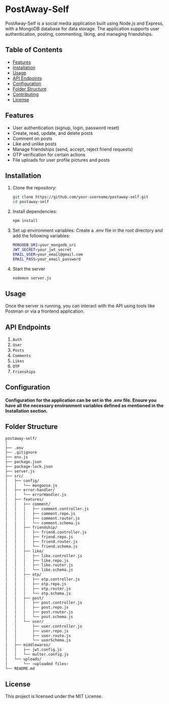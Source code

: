 # PostAway-Self

PostAway-Self is a social media application built using Node.js and Express, with a MongoDB database for data storage. The application supports user authentication, posting, commenting, liking, and managing friendships.

## Table of Contents

- [Features](#features)
- [Installation](#installation)
- [Usage](#usage)
- [API Endpoints](#api-endpoints)
- [Configuration](#configuration)
- [Folder Structure](#folder-structure)
- [Contributing](#contributing)
- [License](#license)

## Features

- User authentication (signup, login, password reset)
- Create, read, update, and delete posts
- Comment on posts
- Like and unlike posts
- Manage friendships (send, accept, reject friend requests)
- OTP verification for certain actions
- File uploads for user profile pictures and posts

## Installation

1. Clone the repository:

   ```bash
   git clone https://github.com/your-username/postaway-self.git
   cd postaway-self

   ```


2. Install dependencies:
   ```bash
   npm install
   ```


3. Set up environment variables:
   Create a .env file in the root directory and add the following variables:
    ```bash
    MONGODB_URI=your_mongodb_uri
    JWT_SECRET=your_jwt_secret
    EMAIL_USER=your_email@gmail.com
    EMAIL_PASS=your_email_password

   ```   


4. Start the server
    ```bash
    nodemon server.js
    ```


## Usage

Once the server is running, you can interact with the API using tools like Postman or via a frontend application.

## API Endpoints
1.  `Auth`
2.  `User`
3.  `Posts`
4.  `Comments`
5.  `Likes`
6.  `OTP`
7.  `Frienships`

## Configuration
#### Configuration for the application can be set in the .env file. Ensure you have all the necessary environment variables defined as mentioned in the Installation section.

## Folder Structure
```bash
postaway-self/
│
├── .env
├── .gitignore
├── env.js
├── package.json
├── package-lock.json
├── server.js
├── src/
│   ├── config/
│   │   └── mongoose.js
│   ├── error-handler/
│   │   └── errorHandler.js
│   ├── features/
│   │   ├── comment/
│   │   │   ├── comment.controller.js
│   │   │   ├── comment.repo.js
│   │   │   ├── comment.router.js
│   │   │   └── comment.schema.js
│   │   ├── friendship/
│   │   │   ├── friend.controller.js
│   │   │   ├── friend.repo.js
│   │   │   ├── friend.router.js
│   │   │   └── friend.schema.js
│   │   ├── like/
│   │   │   ├── like.controller.js
│   │   │   ├── like.repo.js
│   │   │   ├── like.router.js
│   │   │   └── like.schema.js
│   │   ├── otp/
│   │   │   ├── otp.controller.js
│   │   │   ├── otp.repo.js
│   │   │   ├── otp.router.js
│   │   │   └── otp.schema.js
│   │   ├── post/
│   │   │   ├── post.controller.js
│   │   │   ├── post.repo.js
│   │   │   ├── post.router.js
│   │   │   └── post.schema.js
│   │   └── user/
│   │       ├── user.controller.js
│   │       ├── user.repo.js
│   │       ├── user.route.js
│   │       └── userSchema.js
│   ├── middlewares/
│   │   ├── jwt.config.js
│   │   └── multer.config.js
│   └── uploads/
│       └── <uploaded files>
└── README.md
```

## License
This project is licensed under the MIT License.
